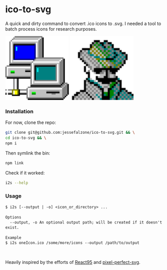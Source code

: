 # ico-to-svg

A quick and dirty command to convert .ico icons to .svg. I needed a tool to
batch process icons for research purposes.

<p float="left">
  <img src="./network_48x48.svg" width="200" alt="Tree icon">
  <img src="./agent_32x32.svg" width="200" alt="Agent icon">
</p>

### Installation

For now, clone the repo:

```bash
git clone git@github.com:jessefalzone/ico-to-svg.git && \
cd ico-to-svg && \
npm i
```

Then symlink the bin:

```bash
npm link
```

Check if it worked:

```bash
i2s --help
```

### Usage

```
$ i2s [--output | -o] <icon_or_directory> ...

Options
  --output, -o An optional output path; will be created if it doesn't exist.

Example
$ i2s oneIcon.ico /some/more/icons --output /path/to/output
```

<br>

Heavily inspired by the efforts of [React95](https://github.com/React95/React95)
and [pixel-perfect-svg](https://github.com/kagof/pixel-perfect-svg).
